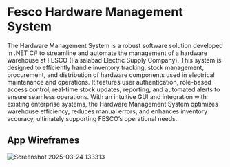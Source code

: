 # Fesco Hardware Management System

The Hardware Management System is a robust software solution developed in .NET C# to streamline and automate the management of a hardware warehouse at FESCO (Faisalabad Electric Supply Company). This system is designed to efficiently handle inventory tracking, stock management, procurement, and distribution of hardware components used in electrical maintenance and operations. It features user authentication, role-based access control, real-time stock updates, reporting, and automated alerts to ensure seamless operations. With an intuitive GUI and integration with existing enterprise systems, the Hardware Management System optimizes warehouse efficiency, reduces manual errors, and enhances inventory accuracy, ultimately supporting FESCO’s operational needs.

## App Wireframes

![Screenshot 2025-03-24 133313](https://github.com/user-attachments/assets/300df318-3231-47f4-b480-3f9a4f5d09f1)
